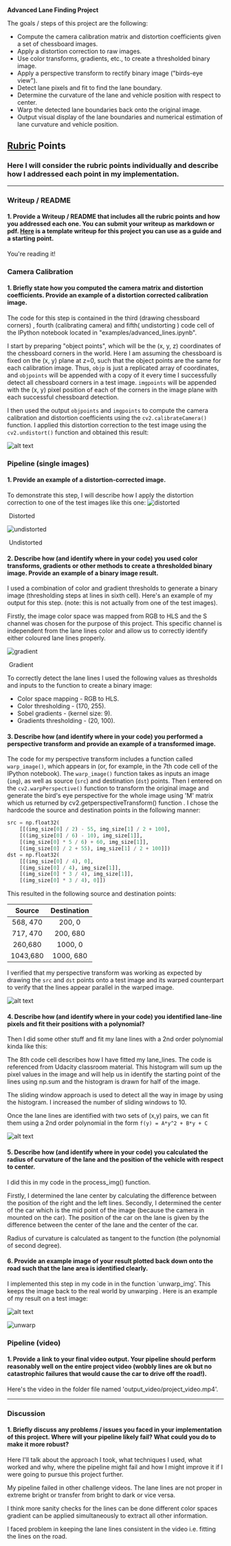 
**Advanced Lane Finding Project**

The goals / steps of this project are the following:

* Compute the camera calibration matrix and distortion coefficients given a set of chessboard images.
* Apply a distortion correction to raw images.
* Use color transforms, gradients, etc., to create a thresholded binary image.
* Apply a perspective transform to rectify binary image ("birds-eye view").
* Detect lane pixels and fit to find the lane boundary.
* Determine the curvature of the lane and vehicle position with respect to center.
* Warp the detected lane boundaries back onto the original image.
* Output visual display of the lane boundaries and numerical estimation of lane curvature and vehicle position.



[//]: #	"Image References"
[image1]: ./examples/undistort_output.png	"Undistorted"
[image2]: ./test_images/test1.jpg	"Road Transformed"
[image3]: ./examples/binary_combo_example.jpg	"Binary Example"
[image4]: ./examples/warped_straight_lines.jpg	"Warp Example"
[image5]: ./examples/color_fit_lines.jpg	"Fit Visual"
[image6]: ./examples/example_output.jpg	"Output"
[video1]: ./project_video.mp4	"Video"

## [Rubric](https://review.udacity.com/#!/rubrics/571/view) Points

### Here I will consider the rubric points individually and describe how I addressed each point in my implementation.  

---

### Writeup / README

#### 1. Provide a Writeup / README that includes all the rubric points and how you addressed each one.  You can submit your writeup as markdown or pdf.  [Here](https://github.com/udacity/CarND-Advanced-Lane-Lines/blob/master/writeup_template.md) is a template writeup for this project you can use as a guide and a starting point.  

You're reading it!

### Camera Calibration

#### 1. Briefly state how you computed the camera matrix and distortion coefficients. Provide an example of a distortion corrected calibration image.

The code for this step is contained in the third (drawing chessboard corners) , fourth (calibrating camera) and fifth( undistorting ) code cell of the IPython notebook located in "examples/advanced_lines.ipynb".  

I start by preparing "object points", which will be the (x, y, z) coordinates of the chessboard corners in the world. Here I am assuming the chessboard is fixed on the (x, y) plane at z=0, such that the object points are the same for each calibration image.  Thus, `objp` is just a replicated array of coordinates, and `objpoints` will be appended with a copy of it every time I successfully detect all chessboard corners in a test image.  `imgpoints` will be appended with the (x, y) pixel position of each of the corners in the image plane with each successful chessboard detection.  

I then used the output `objpoints` and `imgpoints` to compute the camera calibration and distortion coefficients using the `cv2.calibrateCamera()` function.  I applied this distortion correction to the test image using the `cv2.undistort()` function and obtained this result: 

![alt text][image1]

### Pipeline (single images)

#### 1. Provide an example of a distortion-corrected image.

To demonstrate this step, I will describe how I apply the distortion correction to one of the test images like this one:
![distorted](C:\Users\poo\Pictures\distorted.PNG)

​										Distorted



![undistorted](C:\Users\poo\Pictures\undistorted.PNG)



​								                  Undistorted

#### 2. Describe how (and identify where in your code) you used color transforms, gradients or other methods to create a thresholded binary image.  Provide an example of a binary image result.

I used a combination of color and gradient thresholds to generate a binary image (thresholding steps at lines in sixth cell).  Here's an example of my output for this step.  (note: this is not actually from one of the test images).

Firstly, the image color space was mapped from RGB to HLS and the S channel was chosen for the purpose of this project. This specific channel is independent from the lane lines color and allow us to correctly identify either coloured lane lines properly.

![gradient](C:\Users\poo\Pictures\gradient.PNG)

​									                 Gradient

To correctly detect the lane lines I used the following values as thresholds and inputs to the function to create a binary image:

- Color space mapping - RGB to HLS.
- Color thresholding - (170, 255).
- Sobel gradients - (kernel size: 9).
- Gradients thresholding - (20, 100).

#### 3. Describe how (and identify where in your code) you performed a perspective transform and provide an example of a transformed image.

The code for my perspective transform includes a function called `warp_image()`, which appears in (or, for example, in the 7th code cell of the IPython notebook).  The `warp_image()` function takes as inputs an image (`img`), as well as source (`src`) and destination (`dst`) points. Then I entered on the `cv2.warpPerspective()` function to transform the original image and generate the bird's eye perspective for the whole image using 'M' matrix which us returned by cv2.getperspectiveTransform() function .  I chose the hardcode the source and destination points in the following manner:

```python
src = np.float32(
    [[(img_size[0] / 2) - 55, img_size[1] / 2 + 100],
    [((img_size[0] / 6) - 10), img_size[1]],
    [(img_size[0] * 5 / 6) + 60, img_size[1]],
    [(img_size[0] / 2 + 55), img_size[1] / 2 + 100]])
dst = np.float32(
    [[(img_size[0] / 4), 0],
    [(img_size[0] / 4), img_size[1]],
    [(img_size[0] * 3 / 4), img_size[1]],
    [(img_size[0] * 3 / 4), 0]])
```

This resulted in the following source and destination points:

|  Source  | Destination |
| :------: | :---------: |
| 568, 470 |   200, 0    |
| 717, 470 |  200, 680   |
| 260,680  |   1000, 0   |
| 1043,680 |  1000, 680  |

I verified that my perspective transform was working as expected by drawing the `src` and `dst` points onto a test image and its warped counterpart to verify that the lines appear parallel in the warped image.

![alt text][image4]

#### 4. Describe how (and identify where in your code) you identified lane-line pixels and fit their positions with a polynomial?

Then I did some other stuff and fit my lane lines with a 2nd order polynomial kinda like this:

The 8th code cell describes how I have fitted my lane_lines. The code is referenced from Udacity classroom material. This histogram will sum up the pixel values in the image and will help us in identify the starting point of the lines using np.sum and the histogram is drawn for half of the image.

The sliding window approach is used to detect all the way in image by using the histogram. I increased the number of sliding windows to 10.

Once the lane lines are identified with two sets of (x,y) pairs, we can fit them using a 2nd order polynomial in the form `f(y) = A*y^2 + B*y + C`

![alt text][image5]

#### 5. Describe how (and identify where in your code) you calculated the radius of curvature of the lane and the position of the vehicle with respect to center.

I did this in my code in the process_img() function.

Firstly, I determined the lane center by calculating the difference between the position of the right and the left lines. Secondly, I determined the center of the car which is the mid point of the image (because the camera in mounted on the car). The position of the car on the lane is given by the difference between the center of the lane and the center of the car.

Radius of curvature is calculated as tangent to the function (the polynomial of second degree).





#### 6. Provide an example image of your result plotted back down onto the road such that the lane area is identified clearly.

I implemented this step in my code in  in the function `unwarp_img'. This keeps the image back to the real world by unwarping .  Here is an example of my result on a test image:

![alt text][image6]



![unwarp](C:\Users\poo\Pictures\unwarp.PNG)

### Pipeline (video)

#### 1. Provide a link to your final video output.  Your pipeline should perform reasonably well on the entire project video (wobbly lines are ok but no catastrophic failures that would cause the car to drive off the road!).

Here's the video in the folder file named 'output_video/project_video.mp4'.

---

### Discussion

#### 1. Briefly discuss any problems / issues you faced in your implementation of this project.  Where will your pipeline likely fail?  What could you do to make it more robust?

Here I'll talk about the approach I took, what techniques I used, what worked and why, where the pipeline might fail and how I might improve it if I were going to pursue this project further.  



My pipeline failed in other challenge videos. The lane lines are not proper in extreme bright or transfer from bright to dark  or vice versa. 

I think more sanity checks for the lines can be done different color spaces gradient can be applied simultaneously to extract all other information.



I faced problem in keeping the lane lines consistent in the video i.e. fitting the lines on the road.
